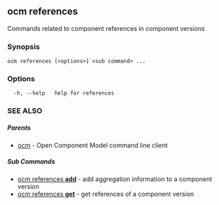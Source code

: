 ## ocm references

Commands related to component references in component versions

### Synopsis

```
ocm references [<options>] <sub command> ...
```

### Options

```
  -h, --help   help for references
```

### SEE ALSO

##### Parents

* [ocm](ocm.md)	 - Open Component Model command line client


##### Sub Commands

* [ocm references <b>add</b>](ocm_references_add.md)	 - add aggregation information to a component version
* [ocm references <b>get</b>](ocm_references_get.md)	 - get references of a component version

